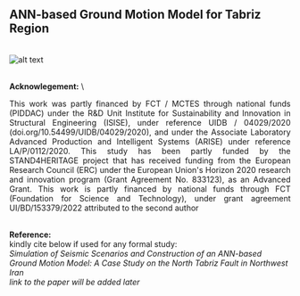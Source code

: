 ## ANN-based Ground Motion Model for Tabriz Region
\
![alt text](https://stand4heritage.org/wp-content/uploads/s4h-logo2.svg)

\
__Acknowlegement:__
\
<div align="justify">
This work was partly financed by FCT / MCTES through national funds (PIDDAC) under the R&D Unit Institute for Sustainability and Innovation in Structural Engineering (ISISE), under reference UIDB / 04029/2020 (doi.org/10.54499/UIDB/04029/2020), and under the Associate Laboratory Advanced Production and Intelligent Systems (ARISE) under reference LA/P/0112/2020. This study has been partly funded by the STAND4HERITAGE project that has received funding from the European Research Council (ERC) under the European Union's Horizon 2020 research and innovation program (Grant Agreement No. 833123), as an Advanced Grant. This work is partly financed by national funds through FCT (Foundation for Science and Technology), under grant agreement UI/BD/153379/2022 attributed to the second author
</div>

\
__Reference:__
\
kindly cite below if used for any formal study:
\
*Simulation of Seismic Scenarios and Construction of an ANN-based Ground Motion Model: A Case Study on the North Tabriz Fault in Northwest Iran*
\
*link to the paper will be added later*
